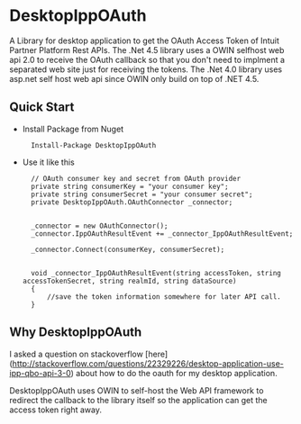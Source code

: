 DesktopIppOAuth
==============

A Library for desktop application to get the OAuth Access Token of Intuit Partner Platform Rest APIs. The .Net 4.5 library uses a OWIN selfhost web api 2.0 to receive the OAuth callback so that you don't need to implment a separated web site just for receiving the tokens. The .Net 4.0 library uses asp.net self host web api since OWIN only build on top of .NET 4.5.


Quick Start
----------

* Install Package from Nuget

        Install-Package DesktopIppOAuth

* Use it like this

        // OAuth consumer key and secret from OAuth provider
        private string consumerKey = "your consumer key";
        private string consumerSecret = "your consumer secret";
        private DesktopIppOAuth.OAuthConnector _connector;


        _connector = new OAuthConnector();
        _connector.IppOAuthResultEvent += _connector_IppOAuthResultEvent;

	    _connector.Connect(consumerKey, consumerSecret);

    
        void _connector_IppOAuthResultEvent(string accessToken, string accessTokenSecret, string realmId, string dataSource)
        {
            //save the token information somewhere for later API call.
        }

Why DesktopIppOAuth
-------------------
 
I asked a question on stackoverflow [here] (http://stackoverflow.com/questions/22329226/desktop-application-use-ipp-qbo-api-3-0) about how to do the oauth for my desktop application. 

DesktopIppOAuth uses OWIN to self-host the Web API framework to redirect the callback to the library itself so the application can get the access token right away.


